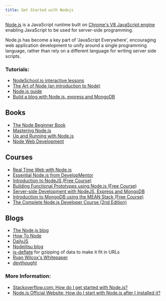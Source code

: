 ```yaml
---
title: Get Started with Nodejs
---
```

[Node.js](https://nodejs.org/) is a JavaScript runtime built on [Chrome's V8 JavaScript engine](https://developers.google.com/v8/ "Chrome's V8 Engine") enabling JavaScript to be used for server-side programming.

Node.js has become a key part of 'JavaScript Everywhere', encouraging web application development to unify around a single programming language, rather than rely on a different language for writing server side scripts.

### Tutorials:

*   <a href='http://nodeschool.io/' target='_blank' rel='nofollow'>NodeSchool.io interactive lessons</a>
*   <a href='https://github.com/maxogden/art-of-node/#the-art-of-node' target='_blank' rel='nofollow'>The Art of Node (an introduction to Node)</a>
*   <a href='http://nodeguide.com/' target='_blank' rel='nofollow'>Node.js guide</a>
*   <a href='http://howtonode.org/express-mongodb' target='_blank' rel='nofollow'>Build a blog with Node.js, express and MongoDB</a>

## Books

*   <a href='http://nodebeginner.org/' target='_blank' rel='nofollow'>The Node Beginner Book</a>
*   <a href='https://github.com/visionmedia/masteringnode' target='_blank' rel='nofollow'>Mastering Node.js</a>
*   <a href='http://chimera.labs.oreilly.com/books/1234000001808/index.html' target='_blank' rel='nofollow'>Up and Running with Node.js</a>
*   <a href='https://www.packtpub.com/web-development/node-web-development' target='_blank' rel='nofollow'>Node Web Development</a>

## Courses

*   <a href='http://node.codeschool.com/' target='_blank' rel='nofollow'>Real Time Web with Node.js</a>
*   <a href='http://www.globalknowledge.co.uk/courses/it-subjects/application-development/' target='_blank' rel='nofollow'>Essential Node.js from DevelopMentor</a>
*   <a href='https://www.edx.org/course/introduction-to-nodejs-4' target='_blank' rel='nofollow'>Introduction to NodeJS (Free Course)</a>
*   <a href='https://www.edx.org/course/building-functional-prototypes-using-nodejs-1' target='_blank' rel='nofollow'>Building Functional Prototypes using Node.js (Free Course)</a>
*   <a href='https://www.coursera.org/learn/server-side-nodejs' target='_blank' rel='nofollow'>Server-side Development with NodeJS, Express and MongoDB</a>
*   <a href='https://www.edx.org/course/introduction-mongodb-using-mean-stack-mongodbx-m101x-0' target='_blank' rel='nofollow'>Introduction to MongoDB using the MEAN Stack (Free Course)</a>
*   <a href='https://www.udemy.com/the-complete-nodejs-developer-course-2/' target='_blank' rel='nofollow'>The Complete Node.js Developer Course (2nd Edition)</a>

## Blogs

*   <a href='http://blog.nodejs.org/' target='_blank' rel='nofollow'>The Node.js blog</a>
*   <a href='http://howtonode.org/' target='_blank' rel='nofollow'>How To Node</a>
*   <a href='http://dailyjs.com/' target='_blank' rel='nofollow'>DailyJS</a>
*   <a href='http://blog.nodejitsu.com/' target='_blank' rel='nofollow'>Nodejitsu blog</a>
*   <a href='https://github.com/dankogai/js-deflate' target='_blank' rel='nofollow'>js-deflate</a> for gzipping of data to make it fit in URLs
*   <a href='http://www.wilcoxd.com/whitepapers/node_js/' target='_blank' rel='nofollow'>Ryan Wilcox's Whitepaper</a>
*   <a href='http://www.devthought.com/' target='_blank' rel='nofollow'>devthought</a>

### More Information:
*   <a href='https://stackoverflow.com/questions/2353818/how-do-i-get-started-with-node-js' target='_blank' rel='nofollow'>Stackoverflow.com: How do I get started with Node.js?</a>
*   <a href='https://nodejs.org/en/docs/guides/getting-started-guide/'  target='_blank' rel='nofollow'>Node.js Official Website: How do I start with Node.js after I installed it?</a>
